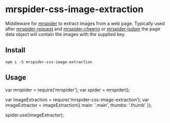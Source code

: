 # mrspider-css-image-extraction

Middleware for [mrspider](https://github.com/vermiculite/mrspider) to extract images from a web page. Typically used after [mrspider-request](https://github.com/vermiculite/mrspider-request) and [mrspider-cheerio](https://github.com/vermiculite/mrspider-cheerio) or [mrspider-jsdom](https://github.com/vermiculite/mrspider-jsdom) the page data object will contain the images with the supplied key.

## Install

`npm i -S mrspider-css-image-extraction`

## Usage

var mrspider = require('mrspider');
var spider = mrspider();

var imageExtraction = require('mrspider-css-image-extraction');
var imageExtractor = imageExtraction({
            main: '.main',
            thumbs: '.thumb'
        });
        
spider.use(imageExtractor);
